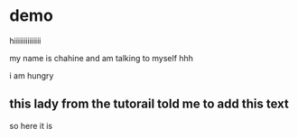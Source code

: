 # demo


hiiiiiiiiiiiiii


my name is chahine and am talking to myself hhh

i am hungry 



## this lady from the tutorail told me to add this text 

so here it is